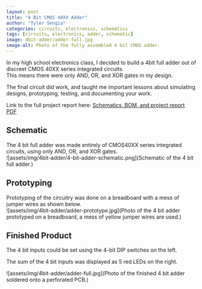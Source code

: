 ```yaml
---
layout: post
title: "4 Bit CMOS 40XX Adder"
author: "Tyler Sengia"
categories: circuits, electronics, schematics
tags: [circuits, electronics, adder, schematic]
image: 4bit-adder/adder-full.jpg
image-alt: Photo of the fully assembled 4 bit CMOS adder.
---
```


In my high school electronics class, I decided to build a 4bit full adder out of discreet CMOS 40XX series integrated circuits.  
This means there were only AND, OR, and XOR gates in my design.  

The final circuit did work, and taught me important lessons about simulating designs, prototyping, testing, and documenting your work.  

<div class="note" >
  Link to the full project report here: <a href="assets/static/AdderProjectReport.pdf" >Schematics, BOM, and project report PDF</a>
</div>

## Schematic
The 4 bit full adder was made entirely of CMOS40XX series integrated circuits, using only AND, OR, and XOR gates.  
![assets/img/4bit-adder/4-bit-adder-schematic.png](Schematic of the 4 bit full adder.)

## Prototyping
Prototyping of the circuitry was done on a breadboard with a mess of jumper wires as shown below.  
![assets/img/4bit-adder/adder-prototype.jpg](Photo of the 4 bit adder prototyped on a breadboard, a mess of yellow jumper wires are used.)  

## Finished Product
The 4 bit inputs could be set using the 4-bit DIP switches on the left.  

The sum of the 4 bit inputs was displayed as 5 red LEDs on the right.  

![assets/img/4bit-adder/adder-full.jpg](Photo of the finished 4 bit adder soldered onto a perforated PCB.)  